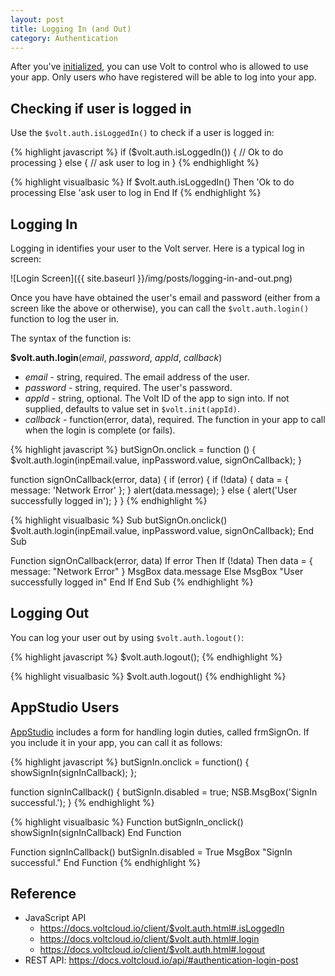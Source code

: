 ```yaml
---
layout: post
title: Logging In (and Out)
category: Authentication
---
```


After you've [initialized](/getting-started/your-first-volt-app/), you can use Volt to control who is allowed to use your app. Only users who have registered will be able to log into your app.

## Checking if user is logged in

Use the `$volt.auth.isLoggedIn()` to check if a user is logged in:

<div class="code-tabs" data-languages="JavaScript,BASIC">

{% highlight javascript %}
if ($volt.auth.isLoggedIn()) {
  // Ok to do processing
} else {
  // ask user to log in
}
{% endhighlight %}

{% highlight visualbasic %}
If $volt.auth.isLoggedIn() Then
  'Ok to do processing
Else
  'ask user to log in
End If
{% endhighlight %}

</div>

## Logging In

Logging in identifies your user to the Volt server. Here is a typical log in screen:

![Login Screen]({{ site.baseurl }}/img/posts/logging-in-and-out.png)

Once you have have obtained the user's email and password (either from a screen like the above or otherwise), you can call the `$volt.auth.login()` function to log the user in.

The syntax of the function is:

**$volt.auth.login**(*email*, *password*, *appId*, *callback*)

* *email* - string, required. The email address of the user.
* *password* - string, required. The user's password.
* *appId* - string, optional. The Volt ID of the app to sign into. If not supplied, defaults to value set in `$volt.init(appId)`.
* *callback* - function(error, data), required. The function in your app to call when the login is complete (or fails).

<div class="code-tabs" data-languages="JavaScript,BASIC">

{% highlight javascript %}
butSignOn.onclick = function () {
  $volt.auth.login(inpEmail.value, inpPassword.value, signOnCallback);
}

function signOnCallback(error, data) {
  if (error) {
    if (!data) {
      data = { message: 'Network Error' };
    }
    alert(data.message);
  } else {
    alert('User successfully logged in');
  }
}
{% endhighlight %}

{% highlight visualbasic %}
Sub butSignOn.onclick()
  $volt.auth.login(inpEmail.value, inpPassword.value, signOnCallback);
End Sub

Function signOnCallback(error, data)
  If error Then
    If (!data) Then data = { message: "Network Error" }
    MsgBox data.message
  Else
    MsgBox "User successfully logged in"
  End If
End Sub
{% endhighlight %}

</div>

## Logging Out

You can log your user out by using `$volt.auth.logout()`:

<div class="code-tabs" data-languages="JavaScript,BASIC">

{% highlight javascript %}
$volt.auth.logout();
{% endhighlight %}

{% highlight visualbasic %}
$volt.auth.logout()
{% endhighlight %}

</div>

## AppStudio Users

[AppStudio](https://www.nsbasic.com/) includes a form for handling login duties, called frmSignOn. If you include it in your app, you can call it as follows:

<div class="code-tabs" data-languages="JavaScript,BASIC">

{% highlight javascript %}
butSignIn.onclick = function() {
  showSignIn(signInCallback);
};

function signInCallback() {
  butSignIn.disabled = true;
  NSB.MsgBox('SignIn successful.');
}
{% endhighlight %}

{% highlight visualbasic %}
Function butSignIn_onclick()
  showSignIn(signInCallback)
End Function

Function signInCallback()
  butSignIn.disabled = True
  MsgBox "SignIn successful."
End Function
{% endhighlight %}

</div>

## Reference

* JavaScript API
  * <https://docs.voltcloud.io/client/$volt.auth.html#.isLoggedIn>
  * <https://docs.voltcloud.io/client/$volt.auth.html#.login>
  * <https://docs.voltcloud.io/client/$volt.auth.html#.logout>
* REST API: <https://docs.voltcloud.io/api/#authentication-login-post>
